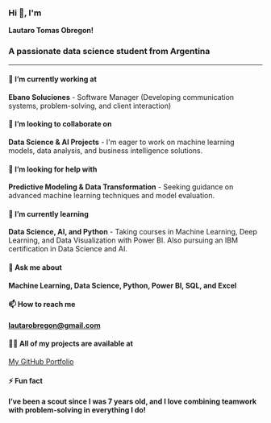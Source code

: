 ### Hi 👋, I'm  
**Lautaro Tomas Obregon!**

### A passionate data science student from Argentina

---

#### 🔭 I’m currently working at  
**Ebano Soluciones** - Software Manager (Developing communication systems, problem-solving, and client interaction)

#### 👯 I’m looking to collaborate on  
**Data Science & AI Projects** - I'm eager to work on machine learning models, data analysis, and business intelligence solutions.

#### 🤝 I’m looking for help with  
**Predictive Modeling & Data Transformation** - Seeking guidance on advanced machine learning techniques and model evaluation.

#### 🌱 I’m currently learning  
**Data Science, AI, and Python** - Taking courses in Machine Learning, Deep Learning, and Data Visualization with Power BI. Also pursuing an IBM certification in Data Science and AI.

#### 💬 Ask me about  
**Machine Learning, Data Science, Python, Power BI, SQL, and Excel**

#### 📫 How to reach me  
**lautarobregon@gmail.com**

#### 👨‍💻 All of my projects are available at  
[My GitHub Portfolio](https://github.com/Tatobregon)

#### ⚡ Fun fact  
**I’ve been a scout since I was 7 years old, and I love combining teamwork with problem-solving in everything I do!**

<!---
Tatobregon/Tatobregon is a ✨ special ✨ repository because its `README.md` (this file) appears on your GitHub profile.
You can click the Preview link to take a look at your changes.
--->
